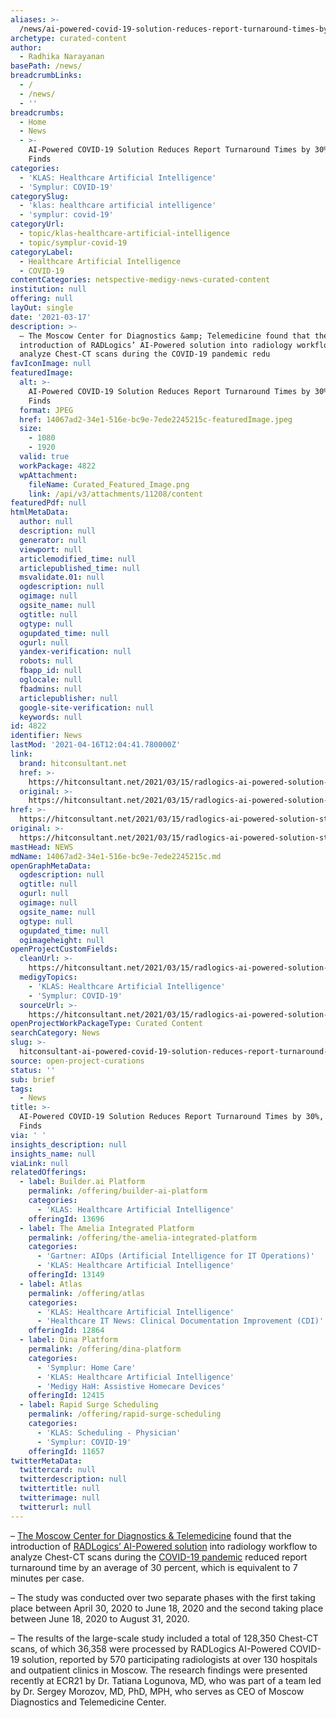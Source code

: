 ```yaml
---
aliases: >-
  /news/ai-powered-covid-19-solution-reduces-report-turnaround-times-by-30-study-finds
archetype: curated-content
author:
  - Radhika Narayanan
basePath: /news/
breadcrumbLinks:
  - /
  - /news/
  - ''
breadcrumbs:
  - Home
  - News
  - >-
    AI-Powered COVID-19 Solution Reduces Report Turnaround Times by 30%, Study
    Finds
categories:
  - 'KLAS: Healthcare Artificial Intelligence'
  - 'Symplur: COVID-19'
categorySlug:
  - 'klas: healthcare artificial intelligence'
  - 'symplur: covid-19'
categoryUrl:
  - topic/klas-healthcare-artificial-intelligence
  - topic/symplur-covid-19
categoryLabel:
  - Healthcare Artificial Intelligence
  - COVID-19
contentCategories: netspective-medigy-news-curated-content
institution: null
offering: null
layOut: single
date: '2021-03-17'
description: >-
  – The Moscow Center for Diagnostics &amp; Telemedicine found that the
  introduction of RADLogics’ AI-Powered solution into radiology workflow to
  analyze Chest-CT scans during the COVID-19 pandemic redu
favIconImage: null
featuredImage:
  alt: >-
    AI-Powered COVID-19 Solution Reduces Report Turnaround Times by 30%, Study
    Finds
  format: JPEG
  href: 14067ad2-34e1-516e-bc9e-7ede2245215c-featuredImage.jpeg
  size:
    - 1080
    - 1920
  valid: true
  workPackage: 4822
  wpAttachment:
    fileName: Curated_Featured_Image.png
    link: /api/v3/attachments/11208/content
featuredPdf: null
htmlMetaData:
  author: null
  description: null
  generator: null
  viewport: null
  articlemodified_time: null
  articlepublished_time: null
  msvalidate.01: null
  ogdescription: null
  ogimage: null
  ogsite_name: null
  ogtitle: null
  ogtype: null
  ogupdated_time: null
  ogurl: null
  yandex-verification: null
  robots: null
  fbapp_id: null
  oglocale: null
  fbadmins: null
  articlepublisher: null
  google-site-verification: null
  keywords: null
id: 4822
identifier: News
lastMod: '2021-04-16T12:04:41.780000Z'
link:
  brand: hitconsultant.net
  href: >-
    https://hitconsultant.net/2021/03/15/radlogics-ai-powered-solution-study/#.YFH5GZ37RPY
  original: >-
    https://hitconsultant.net/2021/03/15/radlogics-ai-powered-solution-study/#.YFH5GZ37RPY
href: >-
  https://hitconsultant.net/2021/03/15/radlogics-ai-powered-solution-study/#.YFH5GZ37RPY
original: >-
  https://hitconsultant.net/2021/03/15/radlogics-ai-powered-solution-study/#.YFH5GZ37RPY
mastHead: NEWS
mdName: 14067ad2-34e1-516e-bc9e-7ede2245215c.md
openGraphMetaData:
  ogdescription: null
  ogtitle: null
  ogurl: null
  ogimage: null
  ogsite_name: null
  ogtype: null
  ogupdated_time: null
  ogimageheight: null
openProjectCustomFields:
  cleanUrl: >-
    https://hitconsultant.net/2021/03/15/radlogics-ai-powered-solution-study/#.YFH5GZ37RPY
  medigyTopics:
    - 'KLAS: Healthcare Artificial Intelligence'
    - 'Symplur: COVID-19'
  sourceUrl: >-
    https://hitconsultant.net/2021/03/15/radlogics-ai-powered-solution-study/#.YFH5GZ37RPY
openProjectWorkPackageType: Curated Content
searchCategory: News
slug: >-
  hitconsultant-ai-powered-covid-19-solution-reduces-report-turnaround-times-by-30-study-finds
source: open-project-curations
status: ''
sub: brief
tags:
  - News
title: >-
  AI-Powered COVID-19 Solution Reduces Report Turnaround Times by 30%, Study
  Finds
via: ' '
insights_description: null
insights_name: null
viaLink: null
relatedOfferings:
  - label: Builder.ai Platform
    permalink: /offering/builder-ai-platform
    categories:
      - 'KLAS: Healthcare Artificial Intelligence'
    offeringId: 13696
  - label: The Amelia Integrated Platform
    permalink: /offering/the-amelia-integrated-platform
    categories:
      - 'Gartner: AIOps (Artificial Intelligence for IT Operations)'
      - 'KLAS: Healthcare Artificial Intelligence'
    offeringId: 13149
  - label: Atlas
    permalink: /offering/atlas
    categories:
      - 'KLAS: Healthcare Artificial Intelligence'
      - 'Healthcare IT News: Clinical Documentation Improvement (CDI)'
    offeringId: 12864
  - label: Dina Platform
    permalink: /offering/dina-platform
    categories:
      - 'Symplur: Home Care'
      - 'KLAS: Healthcare Artificial Intelligence'
      - 'Medigy HaH: Assistive Homecare Devices'
    offeringId: 12415
  - label: Rapid Surge Scheduling
    permalink: /offering/rapid-surge-scheduling
    categories:
      - 'KLAS: Scheduling - Physician'
      - 'Symplur: COVID-19'
    offeringId: 11657
twitterMetaData:
  twittercard: null
  twitterdescription: null
  twittertitle: null
  twitterimage: null
  twitterurl: null
---
```

<p>– <a href="https://mosmed.ai/">The Moscow Center for Diagnostics &amp; Telemedicine</a> found that the introduction of <a href="https://www.radlogics.com/">RADLogics’ AI-Powered solution</a> into radiology workflow to analyze Chest-CT scans during the <a href="https://hitconsultant.net/tag/coronavirus-covid-19/">COVID-19 pandemic</a> reduced report turnaround time by an average of 30 percent, which is equivalent to 7 minutes per case.</p><p>– The study was conducted over two separate phases with the first taking place between April 30, 2020 to June 18, 2020 and the second taking place between June 18, 2020 to August 31, 2020.&nbsp;</p><p>– The results of the large-scale study included a total of 128,350 Chest-CT scans, of which 36,358 were processed by RADLogics AI-Powered COVID-19 solution, reported by 570 participating radiologists at over 130 hospitals and outpatient clinics in Moscow. The research findings were presented recently at ECR21 by Dr. Tatiana Logunova, MD, who was part of a team led by Dr. Sergey Morozov, MD, PhD, MPH, who serves as CEO of Moscow Diagnostics and Telemedicine Center.</p>